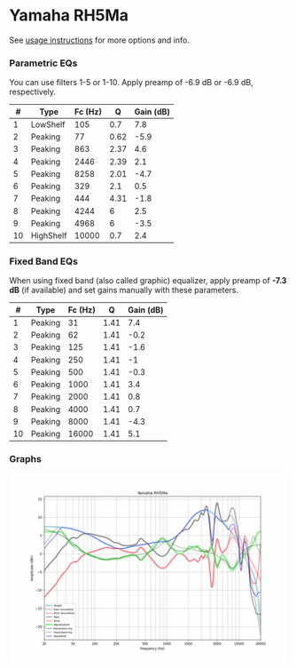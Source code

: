 # Yamaha RH5Ma
See [usage instructions](https://github.com/jaakkopasanen/AutoEq#usage) for more options and info.

### Parametric EQs
You can use filters 1-5 or 1-10. Apply preamp of -6.9 dB or -6.9 dB, respectively.

|   # | Type      |   Fc (Hz) |    Q |   Gain (dB) |
|-----|-----------|-----------|------|-------------|
|   1 | LowShelf  |       105 | 0.7  |         7.8 |
|   2 | Peaking   |        77 | 0.62 |        -5.9 |
|   3 | Peaking   |       863 | 2.37 |         4.6 |
|   4 | Peaking   |      2446 | 2.39 |         2.1 |
|   5 | Peaking   |      8258 | 2.01 |        -4.7 |
|   6 | Peaking   |       329 | 2.1  |         0.5 |
|   7 | Peaking   |       444 | 4.31 |        -1.8 |
|   8 | Peaking   |      4244 | 6    |         2.5 |
|   9 | Peaking   |      4968 | 6    |        -3.5 |
|  10 | HighShelf |     10000 | 0.7  |         2.4 |

### Fixed Band EQs
When using fixed band (also called graphic) equalizer, apply preamp of **-7.3 dB** (if available) and set gains manually with these parameters.

|   # | Type    |   Fc (Hz) |    Q |   Gain (dB) |
|-----|---------|-----------|------|-------------|
|   1 | Peaking |        31 | 1.41 |         7.4 |
|   2 | Peaking |        62 | 1.41 |        -0.2 |
|   3 | Peaking |       125 | 1.41 |        -1.6 |
|   4 | Peaking |       250 | 1.41 |        -1   |
|   5 | Peaking |       500 | 1.41 |        -0.3 |
|   6 | Peaking |      1000 | 1.41 |         3.4 |
|   7 | Peaking |      2000 | 1.41 |         0.8 |
|   8 | Peaking |      4000 | 1.41 |         0.7 |
|   9 | Peaking |      8000 | 1.41 |        -4.3 |
|  10 | Peaking |     16000 | 1.41 |         5.1 |

### Graphs
![](./Yamaha%20RH5Ma.png)
